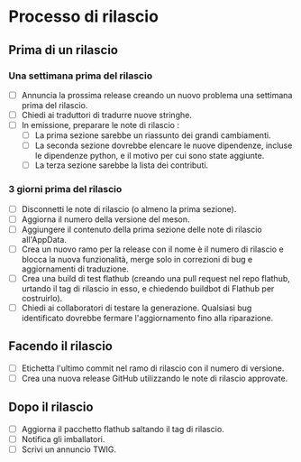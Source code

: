 # Processo di rilascio

## Prima di un rilascio

### Una settimana prima del rilascio
- [ ] Annuncia la prossima release creando un nuovo problema una settimana prima del rilascio.
- [ ] Chiedi ai traduttori di tradurre nuove stringhe.
- [ ] In emissione, preparare le note di rilascio :
  - [ ] La prima sezione sarebbe un riassunto dei grandi cambiamenti.
  - [ ] La seconda sezione dovrebbe elencare le nuove dipendenze, incluse le dipendenze python, e il motivo per cui sono state aggiunte.
  - [ ] La terza sezione sarebbe la lista dei contributi.

### 3 giorni prima del rilascio
- [ ] Disconnetti le note di rilascio (o almeno la prima sezione).
- [ ] Aggiorna il numero della versione del meson.
- [ ] Aggiungere il contenuto della prima sezione delle note di rilascio all'AppData.
- [ ] Crea un nuovo ramo per la release con il nome è il numero di rilascio e blocca la nuova funzionalità, merge solo in correzioni di bug e aggiornamenti di traduzione.
- [ ] Crea una build di test flathub (creando una pull request nel repo flathub, urtando il tag di rilascio in esso, e chiedendo buildbot di Flathub per costruirlo).
- [ ] Chiedi ai collaboratori di testare la generazione. Qualsiasi bug identificato dovrebbe fermare l'aggiornamento fino alla riparazione.

## Facendo il rilascio
- [ ] Etichetta l'ultimo commit nel ramo di rilascio con il numero di versione.
- [ ] Crea una nuova release GitHub utilizzando le note di rilascio approvate.

## Dopo il rilascio
- [ ] Aggiorna il pacchetto flathub saltando il tag di rilascio.
- [ ] Notifica gli imballatori.
- [ ] Scrivi un annuncio TWIG.
